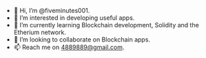 - 👋 Hi, I’m @fiveminutes001.
- 👀 I’m interested in developing useful apps.
- 🌱 I’m currently learning Blockchain development, Solidity and the Etherium network. 
- 💞️ I’m looking to collaborate on Blockchain apps.
- 📫 Reach me on 4889889@gmail.com.

<!---
fiveminutes001/fiveminutes001 is a ✨ special ✨ repository because its `README.md` (this file) appears on your GitHub profile.
You can click the Preview link to take a look at your changes.
--->
